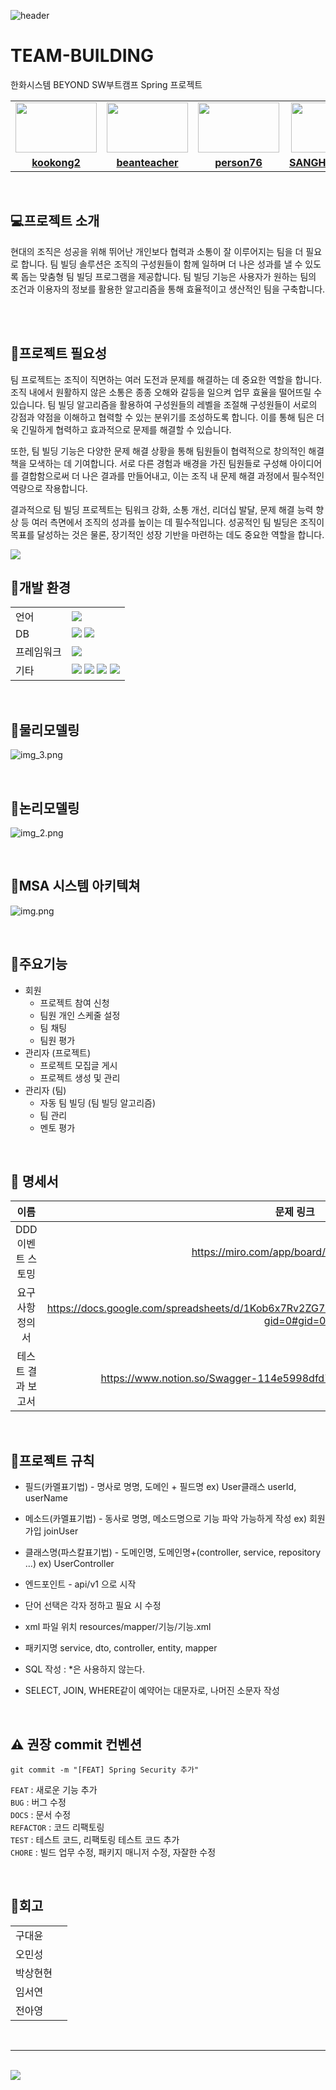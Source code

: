 
![header](https://capsule-render.vercel.app/api?type=venom&color=auto&height=300&section=header&text=SANSAM%20FORCE&fontSize=90)

# TEAM-BUILDING
한화시스템 BEYOND SW부트캠프 Spring 프로젝트

<table>
 <tr>
    <td align="center"><a href="https://github.com/kookong2"><img src="https://e7.pngegg.com/pngimages/124/491/png-clipart-super-sentai-computer-icons-symbol-avatar-cool-designs-miscellaneous-logo-thumbnail.png" width="130px;" height="80px" alt=""></a></td>
    <td align="center"><a href="https://github.com/beanteacher"><img src="https://e7.pngegg.com/pngimages/266/75/png-clipart-super-sentai-mask-computer-icons-man-icon-blue-mask-thumbnail.png" width="130px;" height="80px" alt=""></a></td>
    <td align="center"><a href="https://github.com/person76"><img src="https://e7.pngegg.com/pngimages/83/1009/png-clipart-smiley-computer-icons-super-sentai-adam-park-tommy-oliver-naxin-miscellaneous-smiley-thumbnail.png" width="130px;" height="80px" alt=""></a></td>
    <td align="center"><a href="https://github.com/SANGHYUN0519"><img src="https://a0.anyrgb.com/pngimg/1656/588/hikari-sentai-maskman-choudenshi-bioman-chogokin-power-rangers-spd-super-sentai-designer-avatar-mask-heroes-green.png" width="130px;" height="80px" alt=""></a></td>
    <td align="center"><a href="https://github.com/AYeong-Jeon"><img src="https://a0.anyrgb.com/pngimg/906/1652/avatar-5-bioman-avatar-choudenshi-bioman-bioman-avatar-3-avatar-2-super-sentai-mecha-avatar-smiley.png" width="130px;" height="80px" alt=""></a></td>
  </tr>
  <tr>
    <td align="center"><a href=https://github.com/kookong2><b>kookong2</b></a></td>
    <td align="center"><a href="https://github.com/beanteacher"><b>beanteacher</b></a></td>
    <td align="center"><a href="https://github.com/person76"><b>person76</b></a></td>
    <td align="center"><a href="https://github.com/SANGHYUN0519"><b>SANGHYUN0519</b></a></td>
    <td align="center"><a href="https://github.com/AYeong-Jeon"><b>AYeong-Jeon</b></a></td>
  </tr>
</table>

<br>

## 💻프로젝트 소개

현대의 조직은 성공을 위해 뛰어난 개인보다 협력과 소통이 잘 이루어지는 팀을 더 필요로 합니다. 팀 빌딩 솔루션은 조직의 구성원들이 함께 일하며 더 나은 성과를 낼 수 있도록 돕는 맞춤형 팀 빌딩 프로그램을 제공합니다.
팀 빌딩 기능은 사용자가 원하는 팀의 조건과 이용자의 정보를 활용한 알고리즘을 통해 효율적이고 생산적인 팀을 구축합니다.

<br> <br>

## 📰프로젝트 필요성

팀 프로젝트는 조직이 직면하는 여러 도전과 문제를 해결하는 데 중요한 역할을 합니다. 조직 내에서 원활하지 않은 소통은 종종 오해와 갈등을 일으켜 업무 효율을 떨어뜨릴 수 있습니다. 팀 빌딩 알고리즘을 활용하여 구성원들의 레벨을 조절해 구성원들이 서로의 강점과 약점을 이해하고 협력할 수 있는 분위기를 조성하도록 합니다. 이를 통해 팀은 더욱 긴밀하게 협력하고 효과적으로 문제를 해결할 수 있습니다.

또한, 팀 빌딩 기능은 다양한 문제 해결 상황을 통해 팀원들이 협력적으로 창의적인 해결책을 모색하는 데 기여합니다. 서로 다른 경험과 배경을 가진 팀원들로 구성해 아이디어를 결합함으로써 더 나은 결과를 만들어내고, 이는 조직 내 문제 해결 과정에서 필수적인 역량으로 작용합니다.

결과적으로 팀 빌딩 프로젝트는 팀워크 강화, 소통 개선, 리더십 발달, 문제 해결 능력 향상 등 여러 측면에서 조직의 성과를 높이는 데 필수적입니다. 성공적인 팀 빌딩은 조직이 목표를 달성하는 것은 물론, 장기적인 성장 기반을 마련하는 데도 중요한 역할을 합니다.

<img src="https://mblogthumb-phinf.pstatic.net/MjAyMDA3MjFfNzIg/MDAxNTk1MzI3MTczMTA0.dqrUnvnTCQnQR94nH7Vieo9mk3aYZo7aELHKKZycl7cg.R5Zu8bhWMSyRhuNK-lEv_-lJdDK32sOeewbEo2kUP-og.PNG.catchyoulater/SE-354ca162-82e4-48fd-a603-0bffa8cf4441.png?type=w800">

<br/>

## 📅개발 환경

<table>
<tr>
    <td>언어</td>
    <td><img src="https://img.shields.io/badge/Java-007396.svg?&style=for-the-badge&logo=Java&logoColor=white"> 
    </td>
  </tr>
  <tr>
    <td>DB</td>
    <td>
      <img src="https://img.shields.io/badge/MySQL-4479A1?style=for-the-badge&logo=MySQL&logoColor=white">
      <img src="https://img.shields.io/badge/MONGO DB-007396?style=for-the-badge&logo=MONGODB&logoColor=white"/>    
</td>
  </tr>
  <tr>
    <td>프레임워크</td>
    <td><img src="https://img.shields.io/badge/springboot-6DB33F?style=for-the-badge&logo=springboot&logoColor=white">
</td>
  </tr>
<tr>
    <td>기타</td>
    <td><img src="https://img.shields.io/badge/Amazon%20S3-569A31?style=for-the-badge&logo=Amazon%20S3&logoColor=white">
        <img src="https://img.shields.io/badge/docker-%230db7ed.svg?style=for-the-badge&logo=docker&logoColor=white">
        <img src="https://img.shields.io/badge/Spring Security-6DB33F?style=for-the-badge&logo=Spring Security&logoColor=white">
        <img src="https://img.shields.io/badge/JUnit5-25A162?style=for-the-badge&logo=JUnit5&logoColor=white">

</td>
  </tr>
</table>

<br/>

## 📄물리모델링
![img_3.png](img_3.png)

<br/>

## 📄논리모델링
![img_2.png](img_2.png)

<br/>

## 📄MSA 시스템 아키텍쳐

![img.png](img.png)

<br />

## 📍주요기능

- 회원
  - 프로젝트 참여 신청
  - 팀원 개인 스케줄 설정
  - 팀 채팅
  - 팀원 평가
- 관리자 (프로젝트)
  - 프로젝트 모집글 게시
  - 프로젝트 생성 및 관리
- 관리자 (팀)
  - 자동 팀 빌딩 (팀 빌딩 알고리즘)
  - 팀 관리
  - 멘토 평가

<br/>

## 📄 명세서

|     이름      |                                                문제 링크                                                 |
|:-----------:|:----------------------------------------------------------------------------------------------------:|
| DDD 이벤트 스토밍 | https://miro.com/app/board/uXjVKj5617c=/     |
|  요구사항 정의서   | https://docs.google.com/spreadsheets/d/1Kob6x7Rv2ZG7byc1e_eQpFn5DlWBgOLOvefKpXc0SUU/edit?gid=0#gid=0 |
| 테스트 결과 보고서  |   https://www.notion.so/Swagger-114e5998dfd780ea9030dcd704e33f40?pvs=4     |

<br/>


## 📌프로젝트 규칙

* 필드(카멜표기법) - 명사로 명명, 도메인 + 필드명
  ex) User클래스 userId, userName

* 메소드(카멜표기법) - 동사로 명명, 메소드명으로 기능 파악 가능하게 작성
  ex) 회원가입 joinUser

* 클래스명(파스칼표기법) - 도메인명, 도메인명+(controller, service, repository …)
  ex) UserController

* 엔드포인트 - api/v1 으로 시작

* 단어 선택은 각자 정하고 필요 시 수정

* xml 파일 위치 resources/mapper/기능/기능.xml

* 패키지명 service, dto, controller, entity, mapper

* SQL 작성 : *은 사용하지 않는다.

* SELECT, JOIN, WHERE같이 예약어는 대문자로, 나머진 소문자 작성

<br/>

## ⚠️ 권장  commit 컨벤션

```
git commit -m "[FEAT] Spring Security 추가"
```
`FEAT` : 새로운 기능 추가 <br>
`BUG` : 버그 수정 <br>
`DOCS` : 문서 수정 <br>
`REFACTOR` : 코드 리팩토링 <br>
`TEST` : 테스트 코드, 리팩토링 테스트 코드 추가 <br>
`CHORE` : 빌드 업무 수정, 패키지 매니저 수정, 자잘한 수정 <br>

<br/>

## 📅회고

<table>
<tr>
    <td>구대윤</td>
    <td>
    </td>
  </tr>
  <tr>
    <td>오민성</td>
    <td>
    </td>
  </tr>
  <tr>
    <td>박상현현</td>
    <td>
    </td>
  </tr>
  <tr>
    <td>임서연</td>
    <td>
    </td>
  </tr>
  <tr>
    <td>전아영</td>
    <td>
    </td>
  </tr>
  
</table>

<br/>


---


<br/>

<img src="https://capsule-render.vercel.app/api?type=waving&color=BDBDC8&height=150&section=footer" />
